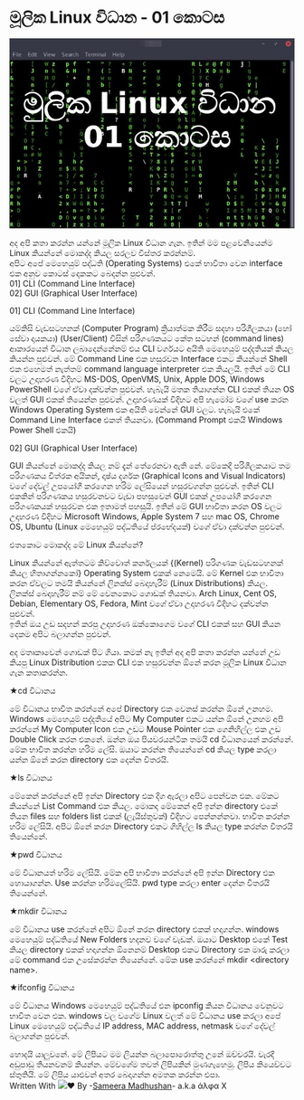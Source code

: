 # මූලික Linux විධාන - 01 කොටස

![](.gitbook/assets/image.png)

අද අපි කතා කරන්න යන්නේ මූලික Linux විධාන ගැන. ඉතින් මම පළවෙනියෙන්ම Linux කියන්නේ මොකද්ද කියල සරලව විස්තර කරන්නම්.  
 අපිට අපේ මෙහෙයුම් පද්ධති \(Operating Systems\) එකේ භාවිතා වෙන interface එක අනුව කොටස් දෙකකට බෙදන්න පුළුවන්.  
 01\] CLI \(Command Line Interface\)  
 02\] GUI \(Graphical User Interface\)

 01\] CLI \(Command Line Interface\)

 යම්කිසි වැඩසටහනක් \(Computer Program\) ක්‍රියාත්මක කිරීම සදහා පරිශීලකයා \(හෝ සේවා දායකයා\) \(User/Client\) විසින් පරිගණකයට කේත සටහන් \(command lines\) ආකාරයෙන් විධාන ලබාදෙන්නේනම් එය CLI වර්ගයට අයිති මෙහෙයුම් පද්දතියක් කියල කියන්න පුළුවන්. මේ Command Line එක හසුරවන Interface එකට කියන්නේ Shell එක එහෙමත් නැත්තම් command language interpreter එක කියලයි. ඉතින් මේ CLI වලට උදාහරණ විදිහට MS-DOS, OpenVMS, Unix, Apple DOS, Windows PowerShell වගේ ඒවා දක්වන්න පුළුවන්. හැබැයි මතක තියාගන්න CLI එකක් තියන OS වලත් GUI එකක් තියෙන්න පුළුවන්. උදාහරණයක් විදිහට අපි හැමෝම වගේ use කරන Windows Operating System එක අයිති වෙන්නේ GUI වලට. හැබැයි එකේ Command Line Interface එකත් තියනවා. \(Command Prompt එකයි Windows Power Shell එකයි\)

 02\] GUI \(Graphical User Interface\)

 GUI කියන්නේ මොකද්ද කියල නම් දැන් තේරෙනවා ඇති නේ. මේකෙදි පරිශීලකයාට තම පරිගණකය චිත්රක අයිකන්, දෘෂ්ය දර්ශක \(Graphical Icons and Visual Indicators\) වගේ දේවල් උපයෝගී කරගෙන හරිම ලේසියෙන් හසුරවගන්න පුළුවන්. ඉතින් CLI එකකින් පරිගණකය හසුරවනවට වැඩා පහසුවෙන් GUI එකක් උපයෝගී කරගෙන පරිගණකයක් හසුරවන එක ඉතාමත් පහසුයි. ඉතින් මේ GUI භාවිතා කරන OS වලට උදාහරණ විදිහට Microsoft Windows, Apple System 7 සහ mac OS, Chrome OS, Ubuntu \(Linux මෙහෙයුම් පද්ධතියේ ප්රභේදයක්\) වගේ ඒවා දක්වන්න පුළුවන්.

 එතකොට මොකද්ද මේ Linux කියන්නේ?

 Linux කියන්නේ ඇත්තටම කිව්වොත් කර්නලයක් {\(Kernel\) පරිගණක වැඩසටහනක් කියල හිතාගන්නකෝ} Operating System එකක් නෙමෙයි. මේ Kernel එක භාවිතා කරන ඒවලට තමයි කියන්නේ ලිනක්ස් බෙදාහැරීම් \(Linux Distributions\) කියල. ලිනක්ස් බෙදාහැරීම් නම් මේ වෙනකොට ගොඩක් තියනවා. Arch Linux, Cent OS, Debian, Elementary OS, Fedora, Mint වගේ ඒවා උදාහරණ විදිහට දක්වන්න පුළුවන්.  
 ඉතින් ඔය උඩ සදහන් කරපු උදාහරණ ඔක්කොගෙම වගේ CLI එකක් සහ GUI කියන දෙකම අපිට බලාගන්න පුළුවන්.

 අද මතෘකාවෙන් ගොඩක් පිට ගියා. කමක් නැ ඉතින් අද අපි කතා කරන්න යන්නේ උඩ කියපු Linux Distribution එකක CLI එක හසුරවන්න ඕනේ කරන මූලික Linux විධාන ගැන කතාකරන්න.

 ★cd විධානය

 මේ විධානය භාවිත කරන්නේ අපේ Directory එක වෙනස් කරන්න ඕනේ උනහම. Windows මෙහෙයුම් පද්දතියේ අපිට My Computer එකට යන්න ඕනේ උනහම අපි කරන්නේ My Computer Icon එක උඩට Mouse Pointer එක ගෙනිහිල්ල එක උඩ Double Click කරන එකනේ. ඔන්න ඔය පියවරයන්ටික තමයි cd විධානයෙන් කරන්නේ. මේක භාවිත කරන්න හරිම ලේසි. ඔයාට කරන්න තියෙන්නේ cd කියල type කරලා යන්න ඕනේ කරන directory එක දෙන්න විතරයි.

 ★ls විධානය

 මේකෙන් කරන්නේ අපි ඉන්න Directory එක දිග ඇරලා අපිට පෙන්වන එක. මේකට කියන්නේ List Command එක කියල. මොකද මේකෙන් අපි ඉන්න directory එකේ තියන files සහ folders list එකක් \(ලැයිස්තුවක්\) විදිහට පෙන්නන්නවා. භාවිත කරන්න හරිම ලේසියි. අපිට ඕනේ කරන Directory එකට ගිහිල්ල ls කියල type කරන්න විතරයි තියෙන්නේ.

 ★pwd විධානය

 මේ විධානයත් හරිම ලේසියි. මේක අපි භාවිතා කරන්නේ අපි ඉන්න Directory එක හොයාගන්න. Use කරන්න හරිමලේසියි. pwd type කරලා enter දෙන්න විතරයි තියෙන්නේ.

 ★mkdir විධානය

 මේ විධානය use කරන්නේ අපිට ඕනේ කරන directory එකක් හදාගන්න. windows මෙහෙයුම් පද්ධතියේ New Folders හදනව වගේ වැඩක්. ඔයාට Desktop එකේ Test කියල directory එකක් හදාගන්න ඕනෙනම් Desktop එකට Directory එක මාරු කරලා මේ command එක උසේකරන්න තියෙන්නේ. මේක use කරන්නේ mkdir &lt;directory name&gt;.

 ★ifconfig විධානය

 මේ විධානය Windows මෙහෙයුම් පද්ධතියේ එන ipconfig කියන විධානය වෙනුවට භාවිත වෙන එක. windows වල වගේම Linux වලත් මේ විධානය use කරලා අපේ Linux මෙහෙයුම් පද්ධතියේ IP address, MAC address, netmask වගේ දේවල් බලාගන්න පුළුවන්.

 හොදයි යාලුවනේ. මේ ලිපියට මම ලියන්න බලාපොරොත්තු උනේ ඔච්චරයි. වැරදි අඩුපාඩු තියනවනම් කියන්න. මේවගේම තවත් ලිපියකින් මුණගැහෙමු. ලිපිය කියෙව්වට ස්තුතියි. මේ ලිපිය යාළුවන් අතර බෙදාගන්න අමතක කරන්න එපා.  
 Written With ![](https://static.xx.fbcdn.net/images/emoji.php/v9/ff3/1.5/16/2764.png)❤️ By -[Sameera Madhushan](https://www.facebook.com/sameera.madushan.1422409?fref=mentions&__xts__%5B0%5D=68.ARBxSiYPHspIjhclN_p0VdKW2bUPJ62_omjNiRGDY5b8u9axcE728Aqf4vYSz6kxyulnFRZiCFx3CTuxTwukBMSuCkgx-AeviAS6ws70aynkoBvxl3kXFeO5U-jUT4BcDr04DkFX5zEr7n5mPhOSLcOtZGuax3LpnZjfS324pvjxUC8NJyap&__tn__=KH-R)- a.k.a άλφα Χ


